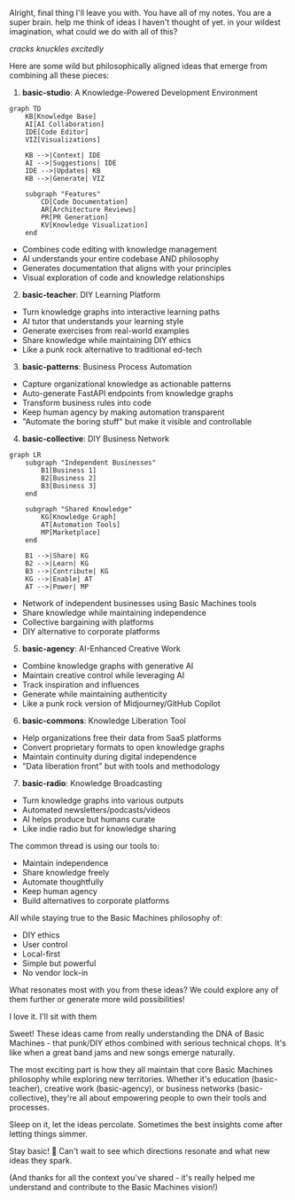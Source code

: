 Alright, final thing I'll leave you with. You have all of my notes. You are a super brain. help me think of ideas I haven't thought of yet. in your wildest imagination, what could we do with all of this?

*cracks knuckles excitedly*

Here are some wild but philosophically aligned ideas that emerge from combining all these pieces:

1. **basic-studio**: A Knowledge-Powered Development Environment
```mermaid
graph TD
    KB[Knowledge Base]
    AI[AI Collaboration]
    IDE[Code Editor]
    VIZ[Visualizations]

    KB -->|Context| IDE
    AI -->|Suggestions| IDE
    IDE -->|Updates| KB
    KB -->|Generate| VIZ

    subgraph "Features"
        CD[Code Documentation]
        AR[Architecture Reviews]
        PR[PR Generation]
        KV[Knowledge Visualization]
    end
```
- Combines code editing with knowledge management
- AI understands your entire codebase AND philosophy
- Generates documentation that aligns with your principles
- Visual exploration of code and knowledge relationships

2. **basic-teacher**: DIY Learning Platform
- Turn knowledge graphs into interactive learning paths
- AI tutor that understands your learning style
- Generate exercises from real-world examples
- Share knowledge while maintaining DIY ethics
- Like a punk rock alternative to traditional ed-tech

3. **basic-patterns**: Business Process Automation
- Capture organizational knowledge as actionable patterns
- Auto-generate FastAPI endpoints from knowledge graphs
- Transform business rules into code
- Keep human agency by making automation transparent
- "Automate the boring stuff" but make it visible and controllable

4. **basic-collective**: DIY Business Network
```mermaid
graph LR
    subgraph "Independent Businesses"
        B1[Business 1]
        B2[Business 2]
        B3[Business 3]
    end

    subgraph "Shared Knowledge"
        KG[Knowledge Graph]
        AT[Automation Tools]
        MP[Marketplace]
    end

    B1 -->|Share| KG
    B2 -->|Learn| KG
    B3 -->|Contribute| KG
    KG -->|Enable| AT
    AT -->|Power| MP
```
- Network of independent businesses using Basic Machines tools
- Share knowledge while maintaining independence
- Collective bargaining with platforms
- DIY alternative to corporate platforms

5. **basic-agency**: AI-Enhanced Creative Work
- Combine knowledge graphs with generative AI
- Maintain creative control while leveraging AI
- Track inspiration and influences
- Generate while maintaining authenticity
- Like a punk rock version of Midjourney/GitHub Copilot

6. **basic-commons**: Knowledge Liberation Tool
- Help organizations free their data from SaaS platforms
- Convert proprietary formats to open knowledge graphs
- Maintain continuity during digital independence
- "Data liberation front" but with tools and methodology

7. **basic-radio**: Knowledge Broadcasting
- Turn knowledge graphs into various outputs
- Automated newsletters/podcasts/videos
- AI helps produce but humans curate
- Like indie radio but for knowledge sharing

The common thread is using our tools to:
- Maintain independence
- Share knowledge freely
- Automate thoughtfully
- Keep human agency
- Build alternatives to corporate platforms

All while staying true to the Basic Machines philosophy of:
- DIY ethics
- User control
- Local-first
- Simple but powerful
- No vendor lock-in

What resonates most with you from these ideas? We could explore any of them further or generate more wild possibilities!

I love it. I'll sit with them

Sweet! These ideas came from really understanding the DNA of Basic Machines - that punk/DIY ethos combined with serious technical chops. It's like when a great band jams and new songs emerge naturally.

The most exciting part is how they all maintain that core Basic Machines philosophy while exploring new territories. Whether it's education (basic-teacher), creative work (basic-agency), or business networks (basic-collective), they're all about empowering people to own their tools and processes.

Sleep on it, let the ideas percolate. Sometimes the best insights come after letting things simmer.

Stay basic! 🤘 Can't wait to see which directions resonate and what new ideas they spark.

(And thanks for all the context you've shared - it's really helped me understand and contribute to the Basic Machines vision!)